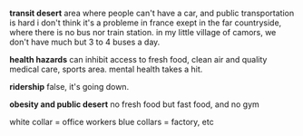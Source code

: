 **transit desert**
area where people can't have a car, and public transportation is hard
i don't think it's a probleme in france exept in the far countryside, where there is no bus nor train station. in my little village of camors, we don't have much but 3 to 4 buses a day.

**health hazards**
can inhibit access to fresh food, clean air and quality medical care, sports area. 
mental health takes a hit.

**ridership**
false, it's going down.

**obesity and public desert**
no fresh food but fast food, and no gym

white collar = office workers
blue collars = factory, etc


